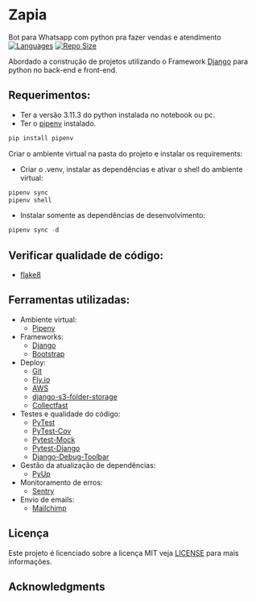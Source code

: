 # Zapia
Bot para Whatsapp com python pra fazer vendas e atendimento
[![Languages](https://img.shields.io/github/languages/count/GermanUngo/Curso_Django_2.0)]()
[![Repo Size](https://img.shields.io/github/repo-size/GermanUngo/Curso_Django_2.0)]()


Abordado a construção de projetos utilizando o Framework [Django](https://www.djangoproject.com/) para python no back-end e front-end.

## Requerimentos:
- Ter a versão 3.11.3 do python instalada no notebook ou pc.
- Ter o [pipenv](https://pipenv.pypa.io/en/latest/) instalado.

```python {data-filename="requirements.txt"}
pip install pipenv
```

Criar o ambiente virtual na pasta do projeto e instalar os requirements:
- Criar o .venv, instalar as dependências e ativar o shell do ambiente virtual:

```python {data-filename="requirements.txt"}
pipenv sync
pipenv shell
```

- Instalar somente as dependências de desenvolvimento:

```python {data-filename="requirements.txt"}
pipenv sync -d
```

## Verificar qualidade de código:
- [flake8](https://flake8.pycqa.org/en/latest/)

## Ferramentas utilizadas:
- Ambiente virtual:
  - [Pipenv](https://pipenv.pypa.io/en/latest/)
- Frameworks:
  - [Django](https://www.djangoproject.com/)
  - [Bootstrap](https://getbootstrap.com/)
- Deploy:
  - [Git](https://git-scm.com/)
  - [Fly.io](https://fly.io)
  - [AWS](https://aws.amazon.com/)
  - [django-s3-folder-storage](https://django-storages.readthedocs.io/en/latest/backends/amazon-S3.html#module-django_storages.backends.s3boto3)
  - [Collectfast](https://github.com/antonagestam/collectfast)
- Testes e qualidade do código:
  - [PyTest](https://pytest.org/)
  - [PyTest-Cov](https://pytest-cov.readthedocs.io/en/latest/)
  - [Pytest-Mock](https://pypi.org/project/pytest-mock/)
  - [Pytest-Django](https://pytest-django.readthedocs.io/en/latest/)
  - [Django-Debug-Toolbar](https://django-debug-toolbar.readthedocs.io/en/latest/)
- Gestão da atualização de dependências:
  - [PyUp](https://pyup.io/)
- Monitoramento de erros:
  - [Sentry](https://sentry.io/welcome/)
- Envio de emails:
  - [Mailchimp](https://mailchimp.com/)

## Licença

Este projeto é licenciado sobre a licença MIT veja [LICENSE](LICENSE) para mais informações.

## Acknowledgments


